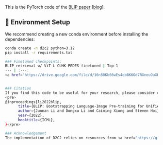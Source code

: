 This is the PyTorch code of the <a href="https://arxiv.org/abs/2201.12086">BLIP paper</a> [[blog](https://blog.salesforceairesearch.com/blip-bootstrapping-language-image-pretraining/)]. 

## 🚀 Environment Setup

We recommend creating a new conda environment before installing the dependencies:

```bash
conda create -n d2c2 python=3.12
pip install -r requirements.txt

### Finetuned checkpoints:
BLIP retrieval w/ ViT-L CUHK-PEDES finetuned | Top-1
--- | :---:
<a href="https://drive.google.com/file/d/16nB0Kb66wEs4qb8K6Od7RXneuOuXHB2R/view?usp=drive_link">Download</a> | 78.4
 

### Citation
If you find this code to be useful for your research, please consider citing.
<pre>
@inproceedings{li2022blip,
      title={BLIP: Bootstrapping Language-Image Pre-training for Unified Vision-Language Understanding and Generation}, 
      author={Junnan Li and Dongxu Li and Caiming Xiong and Steven Hoi},
      year={2022},
      booktitle={ICML},
}</pre>

### Acknowledgement
The implementation of D2C2 relies on resources from <a href="https://github.com/salesforce/BLIP">BLIP</a>, <a href="https://github.com/anosorae/IRRA.git">IRRA</a>, <a href="https://github.com/huggingface/transformers">Huggingface Transformers</a> and <a href="https://github.com/rwightman/pytorch-image-models/tree/master/timm">timm</a>. We thank the original authors for their open-sourcing.
